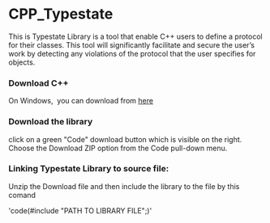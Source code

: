 # CPP_Typestate
This is Typestate Library is a tool that enable C++ users to define a protocol for their classes. This tool will significantly facilitate and secure the user’s work by detecting any violations of the protocol that the user specifies for objects.

### Download C++ ###
On Windows,  you can download from [here](https://docs.microsoft.com/en-us/cpp/build/vscpp-step-0-installation?view=msvc-170/ "Install C and C++ support in Visual Studio") 
### Download the library ###


click on a green "Code" download button which is visible on the right. Choose the Download ZIP option from the Code pull-down menu.


### Linking Typestate Library to source file: ###

Unzip the Download file and then include the library to the file by this comand

 'code(#include "PATH TO LIBRARY FILE";)'



